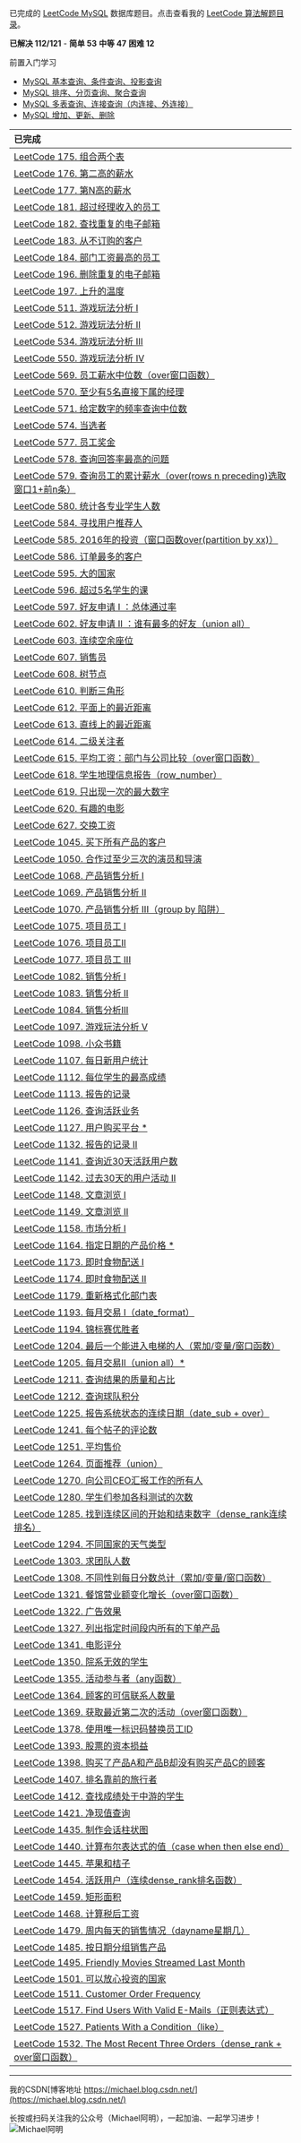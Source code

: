 已完成的 [LeetCode MySQL](https://leetcode-cn.com/problemset/database/) 数据库题目。点击查看我的 [LeetCode 算法解题目录](https://michael.blog.csdn.net/article/details/100577842)。



**已解决 112/121** - **简单 53** **中等 47** **困难 12**

前置入门学习

- [MySQL 基本查询、条件查询、投影查询](https://blog.csdn.net/qq_21201267/article/details/106464299)
- [MySQL 排序、分页查询、聚合查询](https://blog.csdn.net/qq_21201267/article/details/106478958)
- [MySQL 多表查询、连接查询（内连接、外连接）](https://blog.csdn.net/qq_21201267/article/details/106481752)
- [MySQL 增加、更新、删除](https://blog.csdn.net/qq_21201267/article/details/106502369)

| 已完成                                                       |
| :----------------------------------------------------------- |
| [LeetCode 175. 组合两个表](https://michael.blog.csdn.net/article/details/106481752#_LeetCode_175__84) |
| [LeetCode 176. 第二高的薪水](https://blog.csdn.net/qq_21201267/article/details/106478958#_LeetCode_176__109) |
| [LeetCode 177. 第N高的薪水](https://blog.csdn.net/qq_21201267/article/details/106478958#_LeetCode__177_N_152) |
| [LeetCode 181. 超过经理收入的员工](https://michael.blog.csdn.net/article/details/106481752#_LeetCode_181__139) |
| [LeetCode 182. 查找重复的电子邮箱](https://blog.csdn.net/qq_21201267/article/details/106478958#_LeetCode_182__196) |
| [LeetCode 183. 从不订购的客户](https://blog.csdn.net/qq_21201267/article/details/106478958#_LeetCode_183__289) |
| [LeetCode 184. 部门工资最高的员工](https://michael.blog.csdn.net/article/details/107526123) |
| [LeetCode 196. 删除重复的电子邮箱](https://blog.csdn.net/qq_21201267/article/details/106502369#_LeetCode_196__60) |
| [LeetCode 197. 上升的温度](https://michael.blog.csdn.net/article/details/107450633) |
| [LeetCode 511. 游戏玩法分析 I](https://michael.blog.csdn.net/article/details/106478958#_LeetCode_511__I_682) |
| [LeetCode 512. 游戏玩法分析 II](https://michael.blog.csdn.net/article/details/107448149) |
| [LeetCode 534. 游戏玩法分析 III](https://michael.blog.csdn.net/article/details/107614859) |
| [LeetCode 550. 游戏玩法分析 IV](https://michael.blog.csdn.net/article/details/107605927) |
| [LeetCode 569. 员工薪水中位数（over窗口函数）](https://michael.blog.csdn.net/article/details/107721361) |
| [LeetCode 570. 至少有5名直接下属的经理](https://michael.blog.csdn.net/article/details/107688125) |
| [LeetCode 571. 给定数字的频率查询中位数](https://michael.blog.csdn.net/article/details/107721921) |
| [LeetCode 574. 当选者](https://michael.blog.csdn.net/article/details/107608720) |
| [LeetCode 577. 员工奖金](https://michael.blog.csdn.net/article/details/106481752#_LeetCode_577__769) |
| [LeetCode 578. 查询回答率最高的问题](https://michael.blog.csdn.net/article/details/107560879) |
| [LeetCode 579. 查询员工的累计薪水（over(rows n preceding)选取窗口1+前n条）](https://michael.blog.csdn.net/article/details/107729626) |
| [LeetCode 580. 统计各专业学生人数](https://michael.blog.csdn.net/article/details/107546698) |
| [LeetCode 584. 寻找用户推荐人](https://michael.blog.csdn.net/article/details/106464299#_LeetCode_584__106) |
| [LeetCode 585. 2016年的投资（窗口函数over(partition by xx)）](https://michael.blog.csdn.net/article/details/107664953) |
| [LeetCode 586. 订单最多的客户](https://michael.blog.csdn.net/article/details/106478958#_LeetCode_586__397) |
| [LeetCode 595. 大的国家](https://blog.csdn.net/qq_21201267/article/details/106464299#_LeetCode_595__43) |
| [LeetCode 596. 超过5名学生的课](https://blog.csdn.net/qq_21201267/article/details/106478958#_LeetCode_596_5_352) |
| [LeetCode 597. 好友申请 I ：总体通过率](https://michael.blog.csdn.net/article/details/107447433) |
| [LeetCode 602. 好友申请 II ：谁有最多的好友（union all）](https://michael.blog.csdn.net/article/details/107639071) |
| [LeetCode 603. 连续空余座位](https://michael.blog.csdn.net/article/details/106481752#_LeetCode_603__930) |
| [LeetCode 607. 销售员](https://michael.blog.csdn.net/article/details/106481752#_LeetCode_607__977) |
| [LeetCode 608. 树节点](https://michael.blog.csdn.net/article/details/107467866) |
| [LeetCode 610. 判断三角形](https://michael.blog.csdn.net/article/details/106464299#_LeetCode_610__234) |
| [LeetCode 612. 平面上的最近距离](https://michael.blog.csdn.net/article/details/107470508) |
| [LeetCode 613. 直线上的最近距离](https://michael.blog.csdn.net/article/details/106481752#_LeetCode_613__632) |
| [LeetCode 614. 二级关注者](https://michael.blog.csdn.net/article/details/107665877) |
| [LeetCode 615. 平均工资：部门与公司比较（over窗口函数）](https://michael.blog.csdn.net/article/details/107730203) |
| [LeetCode 618. 学生地理信息报告（row_number）](https://michael.blog.csdn.net/article/details/107719437) |
| [LeetCode 619. 只出现一次的最大数字](https://michael.blog.csdn.net/article/details/107445157) |
| [LeetCode 620. 有趣的电影](https://blog.csdn.net/qq_21201267/article/details/106478958#_LeetCode_620__240) |
| [LeetCode 627. 交换工资](https://blog.csdn.net/qq_21201267/article/details/106502369#_LeetCode_627__113) |
| [LeetCode 1045. 买下所有产品的客户](https://michael.blog.csdn.net/article/details/107468498) |
| [LeetCode 1050. 合作过至少三次的演员和导演](https://michael.blog.csdn.net/article/details/106478958#_LeetCode_1050__567) |
| [LeetCode 1068. 产品销售分析 I](https://michael.blog.csdn.net/article/details/106481752#_LeetCode_1068__I_282) |
| [LeetCode 1069. 产品销售分析 II](https://michael.blog.csdn.net/article/details/106481752#_LeetCode_1069__II_360) |
| [LeetCode 1070. 产品销售分析 III（group by 陷阱）](https://michael.blog.csdn.net/article/details/107629810) |
| [LeetCode 1075. 项目员工 I](https://michael.blog.csdn.net/article/details/107432955) |
| [LeetCode 1076. 项目员工II](https://michael.blog.csdn.net/article/details/107448862) |
| [LeetCode 1077. 项目员工 III](https://michael.blog.csdn.net/article/details/107659680) |
| [LeetCode 1082. 销售分析 I](https://michael.blog.csdn.net/article/details/106478958#_LeetCode_1082__I_466) |
| [LeetCode 1083. 销售分析 II](https://michael.blog.csdn.net/article/details/107449727) |
| [LeetCode 1084. 销售分析III](https://michael.blog.csdn.net/article/details/107450014) |
| [LeetCode 1097. 游戏玩法分析 V](https://michael.blog.csdn.net/article/details/107729091) |
| [LeetCode 1098. 小众书籍](https://michael.blog.csdn.net/article/details/107561821) |
| [LeetCode 1107. 每日新用户统计](https://michael.blog.csdn.net/article/details/107568447) |
| [LeetCode 1112. 每位学生的最高成绩](https://michael.blog.csdn.net/article/details/107472443) |
| [LeetCode 1113. 报告的记录](https://michael.blog.csdn.net/article/details/107441663) |
| [LeetCode 1126. 查询活跃业务](https://michael.blog.csdn.net/article/details/107690619) |
| [LeetCode 1127. 用户购买平台 *](https://michael.blog.csdn.net/article/details/107731633) |
| [LeetCode 1132. 报告的记录 II](https://michael.blog.csdn.net/article/details/107695554) |
| [LeetCode 1141. 查询近30天活跃用户数](https://michael.blog.csdn.net/article/details/107435709) |
| [LeetCode 1142. 过去30天的用户活动 II](https://michael.blog.csdn.net/article/details/107445592) |
| [LeetCode 1148. 文章浏览 I](https://michael.blog.csdn.net/article/details/106478958#_LeetCode_1148__I_624) |
| [LeetCode 1149. 文章浏览 II](https://michael.blog.csdn.net/article/details/107568637) |
| [LeetCode 1158. 市场分析 I](https://michael.blog.csdn.net/article/details/107546448) |
| [LeetCode 1164. 指定日期的产品价格 *](https://michael.blog.csdn.net/article/details/107569576) |
| [LeetCode 1173. 即时食物配送 I](https://michael.blog.csdn.net/article/details/106464299#_LeetCode_1173__I_163) |
| [LeetCode 1174. 即时食物配送 II](https://michael.blog.csdn.net/article/details/107545470) |
| [LeetCode 1179. 重新格式化部门表](https://michael.blog.csdn.net/article/details/107450353) |
| [LeetCode 1193. 每月交易 I（date_format）](https://michael.blog.csdn.net/article/details/107639778) |
| [LeetCode 1194. 锦标赛优胜者](https://michael.blog.csdn.net/article/details/107728895) |
| [LeetCode 1204. 最后一个能进入电梯的人（累加/变量/窗口函数）](https://michael.blog.csdn.net/article/details/107451890) |
| [LeetCode 1205. 每月交易II（union all）*](https://michael.blog.csdn.net/article/details/107663011) |
| [LeetCode 1211. 查询结果的质量和占比](https://michael.blog.csdn.net/article/details/107434715) |
| [LeetCode 1212. 查询球队积分](https://michael.blog.csdn.net/article/details/107657849) |
| [LeetCode 1225. 报告系统状态的连续日期（date_sub + over）](https://michael.blog.csdn.net/article/details/107719734) |
| [LeetCode 1241. 每个帖子的评论数](https://michael.blog.csdn.net/article/details/107435051) |
| [LeetCode 1251. 平均售价](https://michael.blog.csdn.net/article/details/106481752#_LeetCode_1251__681) |
| [LeetCode 1264. 页面推荐（union）](https://michael.blog.csdn.net/article/details/107630738) |
| [LeetCode 1270. 向公司CEO汇报工作的所有人](https://michael.blog.csdn.net/article/details/107682606) |
| [LeetCode 1280. 学生们参加各科测试的次数](https://michael.blog.csdn.net/article/details/107446420) |
| [LeetCode 1285. 找到连续区间的开始和结束数字（dense_rank连续排名）](https://michael.blog.csdn.net/article/details/107674043) |
| [LeetCode 1294. 不同国家的天气类型](https://michael.blog.csdn.net/article/details/106481752#_LeetCode_1294__1055) |
| [LeetCode 1303. 求团队人数](https://michael.blog.csdn.net/article/details/106481752#_LeetCode_1303__442) |
| [LeetCode 1308. 不同性别每日分数总计（累加/变量/窗口函数）](https://michael.blog.csdn.net/article/details/107452243) |
| [LeetCode 1321. 餐馆营业额变化增长（over窗口函数）](https://michael.blog.csdn.net/article/details/107669318) |
| [LeetCode 1322. 广告效果](https://michael.blog.csdn.net/article/details/107450131) |
| [LeetCode 1327. 列出指定时间段内所有的下单产品](https://michael.blog.csdn.net/article/details/106481752#_LeetCode_1327__824) |
| [LeetCode 1341. 电影评分](https://michael.blog.csdn.net/article/details/107674983) |
| [LeetCode 1350. 院系无效的学生](https://michael.blog.csdn.net/article/details/106481752#_LeetCode_1350__515) |
| [LeetCode 1355. 活动参与者（any函数）](https://michael.blog.csdn.net/article/details/107556068) |
| [LeetCode 1364. 顾客的可信联系人数量](https://michael.blog.csdn.net/article/details/107635252) |
| [LeetCode 1369. 获取最近第二次的活动（over窗口函数）](https://michael.blog.csdn.net/article/details/107720464) |
| [LeetCode 1378. 使用唯一标识码替换员工ID](https://michael.blog.csdn.net/article/details/106481752#_LeetCode_1378_ID_192) |
| [LeetCode 1393. 股票的资本损益](https://michael.blog.csdn.net/article/details/107451325) |
| [LeetCode 1398. 购买了产品A和产品B却没有购买产品C的顾客](https://michael.blog.csdn.net/article/details/107673782) |
| [LeetCode 1407. 排名靠前的旅行者](https://michael.blog.csdn.net/article/details/106478958#_LeetCode_1407__808) |
| [LeetCode 1412. 查找成绩处于中游的学生](https://michael.blog.csdn.net/article/details/107701297) |
| [LeetCode 1421. 净现值查询](https://michael.blog.csdn.net/article/details/107462458) |
| [LeetCode 1435. 制作会话柱状图](https://michael.blog.csdn.net/article/details/107433177) |
| [LeetCode 1440. 计算布尔表达式的值（case when then else end）](https://michael.blog.csdn.net/article/details/107674598) |
| [LeetCode 1445. 苹果和桔子](https://michael.blog.csdn.net/article/details/107451077) |
| [LeetCode 1454. 活跃用户（连续dense_rank排名函数）](https://michael.blog.csdn.net/article/details/107670499) |
| [LeetCode 1459. 矩形面积](https://michael.blog.csdn.net/article/details/107457555) |
| [LeetCode 1468. 计算税后工资](https://michael.blog.csdn.net/article/details/107461840) |
| [LeetCode 1479. 周内每天的销售情况（dayname星期几）](https://michael.blog.csdn.net/article/details/107698539) |
| [LeetCode 1485. 按日期分组销售产品](https://michael.blog.csdn.net/article/details/106478958#_LeetCode_1485__741) |
| [LeetCode 1495. Friendly Movies Streamed Last Month](https://michael.blog.csdn.net/article/details/107441381) |
| [LeetCode 1501. 可以放心投资的国家](https://michael.blog.csdn.net/article/details/107684378) |
| [LeetCode 1511. Customer Order Frequency](https://michael.blog.csdn.net/article/details/107432640) |
| [LeetCode 1517. Find Users With Valid E-Mails（正则表达式）](https://michael.blog.csdn.net/article/details/107440931) |
| [LeetCode 1527. Patients With a Condition（like）](https://michael.blog.csdn.net/article/details/107593466) |
| [LeetCode 1532. The Most Recent Three Orders（dense_rank + over窗口函数）](https://michael.blog.csdn.net/article/details/107680682) |




---

我的CSDN[博客地址 https://michael.blog.csdn.net/](https://michael.blog.csdn.net/)

长按或扫码关注我的公众号（Michael阿明），一起加油、一起学习进步！
![Michael阿明](https://img-blog.csdnimg.cn/20200712125533493.png?x-oss-process=image,type_ZmFuZ3poZW5naGVpdGk,shadow_10,text_aHR0cHM6Ly9ibG9nLmNzZG4ubmV0L3FxXzIxMjAxMjY3,size_16,color_FFFFFF,t_70)
